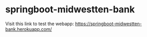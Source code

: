 # springboot-midwestten-bank
Visit this link to test the webapp: https://springboot-midwestten-bank.herokuapp.com/

